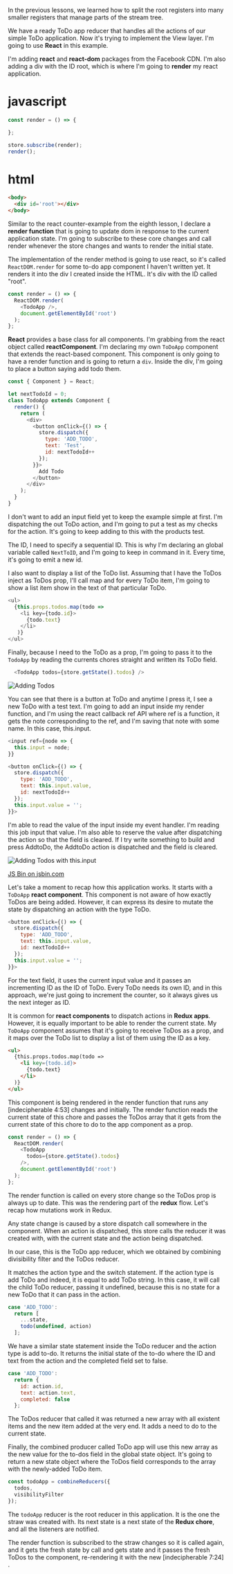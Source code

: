 In the previous lessons, we learned how to split the root registers into many smaller registers that manage parts of the stream tree.

We have a ready ToDo app reducer that handles all the actions of our simple ToDo application. Now it's trying to implement the View layer. I'm going to use **React** in this example.

I'm adding **react** and **react-dom** packages from the Facebook CDN. I'm also adding a div with the ID root, which is where I'm going to **render** my react application.

# javascript
``` javascript
const render = () => {

};

store.subscribe(render);
render();
```

# html
```html
<body>
  <div id='root'></div>
</body>
```

Similar to the react counter-example from the eighth lesson, I declare a **render function** that is going to update dom in response to the current application state. I'm going to subscribe to these core changes and call render whenever the store changes and wants to render the initial state.

The implementation of the render method is going to use react, so it's called `ReactDOM.render` for some to-do app component I haven't written yet. It renders it into the div I created inside the HTML. It's div with the ID called "root".

``` javascript
const render = () => {
  ReactDOM.render(
    <TodoApp />,
    document.getElementById('root')
  );
};

```
**React** provides a base class for all components. I'm grabbing from the react object called **reactComponent**. I'm declaring my own `ToDoApp` component that extends the react-based component. This component is only going to have a render function and is going to return a `div`. Inside the div, I'm going to place a button saying add todo them.

``` javascript
const { Component } = React;

let nextTodoId = 0;
class TodoApp extends Component {
  render() {
    return (
      <div>
        <button onClick={() => {
          store.dispatch({
            type: 'ADD_TODO',
            text: 'Test',
            id: nextTodoId++
          });
        }}>
          Add Todo
        </button>
      </div>
    );
  }
}
```

I don't want to add an input field yet to keep the example simple at first. I'm dispatching the out ToDo action, and I'm going to put a test as my checks for the action. It's going to keep adding to this with the products test.

The ID, I need to specify a sequential ID. This is why I'm declaring an global variable called `NextToID`, and I'm going to keep in command in it. Every time, it's going to emit a new id.

I also want to display a list of the ToDo list. Assuming that I have the ToDos inject as ToDos prop, I'll call map and for every ToDo item, I'm going to show a list item show in the text of that particular ToDo.

``` javascript
<ul>
  {this.props.todos.map(todo =>
    <li key={todo.id}>
      {todo.text}
    </li>
   )}
</ul>
```

Finally, because I need to the ToDo as a prop, I'm going to pass it to the `TodoApp` by reading the currents chores straight and written its ToDo field.

``` javascript
  <TodoApp todos={store.getState().todos} />
```

![Adding Todos](./Images/AddTodos.png)

You can see that there is a button at ToDo and anytime I press it, I see a new ToDo with a test text. I'm going to add an input inside my render function, and I'm using the react callback ref API where ref is a function, it gets the note corresponding to the ref, and I'm saving that note with some name. In this case, this.input.

``` javascript
<input ref={node => {
  this.input = node;
}}

<button onClick={() => {
  store.dispatch({
    type: 'ADD_TODO',
    text: this.input.value,
    id: nextTodoId++
  });
  this.input.value = '';
}}>
```

I'm able to read the value of the input inside my event handler. I'm reading this job input that value. I'm also able to reserve the value after dispatching the action so that the field is cleared. If I try write something to build and press AddtoDo, the AddtoDo action is dispatched and the field is cleared.

![Adding Todos with this.input](./Images/AddTodoThisInput.png)

<a class="jsbin-embed" href="https://jsbin.com/poguse/3/embed?js,console">JS Bin on jsbin.com</a><script src="https://static.jsbin.com/js/embed.min.js?3.35.12"></script>

Let's take a moment to recap how this application works. It starts with a `ToDoApp` **react component**. This component is not aware of how exactly ToDos are being added. However, it can express its desire to mutate the state by dispatching an action with the type ToDo.

```javascript
<button onClick={() => {
  store.dispatch({
    type: 'ADD_TODO',
    text: this.input.value,
    id: nextTodoId++
  });
  this.input.value = '';
}}>
```

For the text field, it uses the current input value and it passes an incrementing ID as the ID of ToDo. Every ToDo needs its own ID, and in this approach, we're just going to increment the counter, so it always gives us the next integer as ID.

It is common for **react components** to dispatch actions in **Redux apps**. However, it is equally important to be able to render the current state. My `ToDoApp` component assumes that it's going to receive ToDos as a prop, and it maps over the ToDo list to display a list of them using the ID as a key.

```html
<ul>
  {this.props.todos.map(todo =>
    <li key={todo.id}>
      {todo.text}
    </li>
  )}
</ul>
```

This component is being rendered in the render function that runs any [indecipherable 4:53] changes and initially. The render function reads the current state of this chore and passes the ToDos array that it gets from the current state of this chore to do to the app component as a prop.

```javascript
const render = () => {
  ReactDOM.render(
    <TodoApp
      todos={store.getState().todos}
    />,
    document.getElementById('root')
  );
};
```

The render function is called on every store change so the ToDos prop is always up to date. This was the rendering part of the **redux** flow. Let's recap how mutations work in Redux.

Any state change is caused by a store dispatch call somewhere in the component. When an action is dispatched, this store calls the reducer it was created with, with the current state and the action being dispatched.

In our case, this is the ToDo app reducer, which we obtained by combining divisibility filter and the ToDos reducer.

It matches the action type and the switch statement. If the action type is add ToDo and indeed, it is equal to add ToDo string. In this case, it will call the child ToDo reducer, passing it undefined, because this is no state for a new ToDo that it can pass in the action.

```javascript 
case 'ADD_TODO':
  return [
    ...state,
    todo(undefined, action)
  ];
```

We have a similar state statement inside the ToDo reducer and the action type is add to-do. It returns the initial state of the to-do where the ID and text from the action and the completed field set to false.

```javascript 
case 'ADD_TODO':
  return {
    id: action.id,
    text: action.text,
    completed: false
  };
```

The ToDos reducer that called it was returned a new array with all existent items and the new item added at the very end. It adds a need to do to the current state.

Finally, the combined producer called ToDo app will use this new array as the new value for the to-dos field in the global state object. It's going to return a new state object where the ToDos field corresponds to the array with the newly-added ToDo item.

```javascript
const todoApp = combineReducers({
  todos,
  visibilityFilter
});
```

The `todoApp` reducer is the root reducer in this application. It is the one the straw was created with. Its next state is a next state of the **Redux chore**, and all the listeners are notified.

The render function is subscribed to the straw changes so it is called again, and it gets the fresh state by call and gets state and it passes the fresh ToDos to the component, re-rendering it with the new [indecipherable 7:24] .
